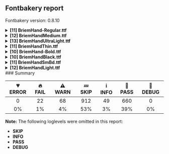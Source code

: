 ## Fontbakery report

Fontbakery version: 0.8.10

<details><summary><b>[11] BriemHand-Regular.ttf</b></summary><div><details><summary>🔥 <b>FAIL:</b> OS/2.fsSelection bit 7 (USE_TYPO_METRICS) is set in all fonts. (<a href="https://font-bakery.readthedocs.io/en/stable/fontbakery/profiles/googlefonts.html#com.google.fonts/check/os2/use_typo_metrics">com.google.fonts/check/os2/use_typo_metrics</a>)</summary><div>


* 🔥 **FAIL** OS/2.fsSelection bit 7 (USE_TYPO_METRICS) wasNOT set in the following fonts: ['fonts/ttf/BriemHand-Regular.ttf', 'fonts/ttf/BriemHandMedium.ttf', 'fonts/ttf/BriemHandUltraLight.ttf', 'fonts/ttf/BriemHandThin.ttf', 'fonts/ttf/BriemHand-Bold.ttf', 'fonts/ttf/BriemHandBlack.ttf', 'fonts/ttf/BriemHandSmBd.ttf', 'fonts/ttf/BriemHandLight.ttf']. [code: missing-os2-fsselection-bit7]
</div></details><details><summary>🔥 <b>FAIL:</b> Space and non-breaking space have the same width? (<a href="https://font-bakery.readthedocs.io/en/stable/fontbakery/profiles/universal.html#com.google.fonts/check/whitespace_widths">com.google.fonts/check/whitespace_widths</a>)</summary><div>


* 🔥 **FAIL** Space and non-breaking space have differing width: The space glyph named space is 275 font units wide, non-breaking space named (uni00A0) is 80 font units wide, and both should be positive and the same. GlyphsApp has "Sidebearing arithmetic" (https://glyphsapp.com/tutorials/spacing) which allows you to set the non-breaking space width to always equal the space width. [code: different-widths]
</div></details><details><summary>⚠ <b>WARN:</b> Ensure fonts have ScriptLangTags declared on the 'meta' table. (<a href="https://font-bakery.readthedocs.io/en/stable/fontbakery/profiles/googlefonts.html#com.google.fonts/check/meta/script_lang_tags">com.google.fonts/check/meta/script_lang_tags</a>)</summary><div>


* ⚠ **WARN** This font file does not have a 'meta' table. [code: lacks-meta-table]
</div></details><details><summary>⚠ <b>WARN:</b> Font contains '.notdef' as its first glyph? (<a href="https://font-bakery.readthedocs.io/en/stable/fontbakery/profiles/universal.html#com.google.fonts/check/mandatory_glyphs">com.google.fonts/check/mandatory_glyphs</a>)</summary><div>


* ⚠ **WARN** Glyph '.notdef' should contain a drawing, but it is empty. [code: empty]
</div></details><details><summary>⚠ <b>WARN:</b> Check font contains no unreachable glyphs (<a href="https://font-bakery.readthedocs.io/en/stable/fontbakery/profiles/universal.html#com.google.fonts/check/unreachable_glyphs">com.google.fonts/check/unreachable_glyphs</a>)</summary><div>


* ⚠ **WARN** The following glyphs could not be reached by codepoint or substitution rules:

	- IJ_acutecomb

	- ibar 

	- And uni0328.alt
 [code: unreachable-glyphs]
</div></details><details><summary>⚠ <b>WARN:</b> Check if each glyph has the recommended amount of contours. (<a href="https://font-bakery.readthedocs.io/en/stable/fontbakery/profiles/universal.html#com.google.fonts/check/contour_count">com.google.fonts/check/contour_count</a>)</summary><div>


* ⚠ **WARN** This font has a 'Soft Hyphen' character (codepoint 0x00AD) which is supposed to be zero-width and invisible, and is used to mark a hyphenation possibility within a word in the absence of or overriding dictionary hyphenation. It is mostly an obsolete mechanism now, and the character is only included in fonts for legacy codepage coverage. [code: softhyphen]
* ⚠ **WARN** This check inspects the glyph outlines and detects the total number of contours in each of them. The expected values are infered from the typical ammounts of contours observed in a large collection of reference font families. The divergences listed below may simply indicate a significantly different design on some of your glyphs. On the other hand, some of these may flag actual bugs in the font such as glyphs mapped to an incorrect codepoint. Please consider reviewing the design and codepoint assignment of these to make sure they are correct.

The following glyphs do not have the recommended number of contours:

	- Glyph name: onehalf	Contours detected: 2	Expected: 3

	- Glyph name: dcroat	Contours detected: 3	Expected: 2

	- Glyph name: hbar	Contours detected: 2	Expected: 1

	- Glyph name: Uogonek	Contours detected: 2	Expected: 1

	- Glyph name: uogonek	Contours detected: 2	Expected: 1

	- Glyph name: uni0180	Contours detected: 3	Expected: 2

	- Glyph name: ohorn	Contours detected: 3	Expected: 2

	- Glyph name: Uhorn	Contours detected: 2	Expected: 1

	- Glyph name: uhorn	Contours detected: 2	Expected: 1

	- Glyph name: uni018E	Contours detected: 1	Expected: 2 

	- And 78 more.

Use -F or --full-lists to disable shortening of long lists.
 [code: contour-count]
</div></details><details><summary>⚠ <b>WARN:</b> Ensure dotted circle glyph is present and can attach marks. (<a href="https://font-bakery.readthedocs.io/en/stable/fontbakery/profiles/universal.html#com.google.fonts/check/dotted_circle">com.google.fonts/check/dotted_circle</a>)</summary><div>


* ⚠ **WARN** No dotted circle glyph present [code: missing-dotted-circle]
</div></details><details><summary>⚠ <b>WARN:</b> Does GPOS table have kerning information? This check skips monospaced fonts as defined by post.isFixedPitch value (<a href="https://font-bakery.readthedocs.io/en/stable/fontbakery/profiles/gpos.html#com.google.fonts/check/gpos_kerning_info">com.google.fonts/check/gpos_kerning_info</a>)</summary><div>


* ⚠ **WARN** GPOS table lacks kerning information. [code: lacks-kern-info]
</div></details><details><summary>⚠ <b>WARN:</b> Do any segments have colinear vectors? (<a href="https://font-bakery.readthedocs.io/en/stable/fontbakery/profiles/<Section: Outline Correctness Checks>.html#com.google.fonts/check/outline_colinear_vectors">com.google.fonts/check/outline_colinear_vectors</a>)</summary><div>


* ⚠ **WARN** The following glyphs have colinear vectors:

	* uni0283 (U+0283): L<<124.0,71.0>--<119.0,499.0>> -> L<<119.0,499.0>--<119.0,513.0>>

	* uni0283 (U+0283): L<<232.0,561.0>--<230.0,499.0>> -> L<<230.0,499.0>--<227.0,-1.0>>

	* uni0324 (U+0324): L<<200.0,-120.0>--<200.0,-126.0>> -> L<<200.0,-126.0>--<200.0,-131.0>>

	* uni0324 (U+0324): L<<204.0,-145.0>--<205.0,-147.0>> -> L<<205.0,-147.0>--<206.0,-149.0>>

	* uni0324 (U+0324): L<<216.0,-83.0>--<214.0,-85.0>> -> L<<214.0,-85.0>--<212.0,-87.0>>

	* uni0324 (U+0324): L<<218.0,-81.0>--<216.0,-83.0>> -> L<<216.0,-83.0>--<214.0,-85.0>>

	* uni0324 (U+0324): L<<219.0,-80.0>--<218.0,-81.0>> -> L<<218.0,-81.0>--<216.0,-83.0>>

	* uni0324 (U+0324): L<<221.0,-78.0>--<219.0,-80.0>> -> L<<219.0,-80.0>--<218.0,-81.0>>

	* uni0324 (U+0324): L<<223.0,-76.0>--<221.0,-78.0>> -> L<<221.0,-78.0>--<219.0,-80.0>>

	* uni0324 (U+0324): L<<227.0,-74.0>--<225.0,-75.0>> -> L<<225.0,-75.0>--<223.0,-76.0>> 

	* And 58 more.

Use -F or --full-lists to disable shortening of long lists. [code: found-colinear-vectors]
</div></details><details><summary>⚠ <b>WARN:</b> Do outlines contain any jaggy segments? (<a href="https://font-bakery.readthedocs.io/en/stable/fontbakery/profiles/<Section: Outline Correctness Checks>.html#com.google.fonts/check/outline_jaggy_segments">com.google.fonts/check/outline_jaggy_segments</a>)</summary><div>


* ⚠ **WARN** The following glyphs have jaggy segments:

	* m (U+006D): B<<200.0,217.0>-<198.0,188.0>-<197.0,180.0>>/B<<197.0,180.0>-<211.0,217.0>-<237.5,262.5>> = 13.600542516658704

	* n (U+006E): B<<198.0,217.0>-<196.0,188.0>-<195.0,180.0>>/B<<195.0,180.0>-<209.0,217.0>-<235.5,262.5>> = 13.600542516658704

	* nacute (U+0144): B<<198.0,217.0>-<196.0,188.0>-<195.0,180.0>>/B<<195.0,180.0>-<209.0,217.0>-<235.5,262.5>> = 13.600542516658704

	* ncaron (U+0148): B<<198.0,217.0>-<196.0,188.0>-<195.0,180.0>>/B<<195.0,180.0>-<209.0,217.0>-<235.5,262.5>> = 13.600542516658704

	* ntilde (U+00F1): B<<198.0,217.0>-<196.0,188.0>-<195.0,180.0>>/B<<195.0,180.0>-<209.0,217.0>-<235.5,262.5>> = 13.600542516658704

	* r (U+0072): B<<207.5,302.0>-<205.0,273.0>-<204.0,263.0>>/B<<204.0,263.0>-<235.0,357.0>-<268.0,414.0>> = 12.541302699578893

	* racute (U+0155): B<<207.5,302.0>-<205.0,273.0>-<204.0,263.0>>/B<<204.0,263.0>-<235.0,357.0>-<268.0,414.0>> = 12.541302699578893

	* rcaron (U+0159): B<<207.5,302.0>-<205.0,273.0>-<204.0,263.0>>/B<<204.0,263.0>-<235.0,357.0>-<268.0,414.0>> = 12.541302699578893

	* uni0146 (U+0146): B<<198.0,217.0>-<196.0,188.0>-<195.0,180.0>>/B<<195.0,180.0>-<209.0,217.0>-<235.5,262.5>> = 13.600542516658704

	* uni0157 (U+0157): B<<207.5,302.0>-<205.0,273.0>-<204.0,263.0>>/B<<204.0,263.0>-<235.0,357.0>-<268.0,414.0>> = 12.541302699578893 

	* And 16 more.

Use -F or --full-lists to disable shortening of long lists. [code: found-jaggy-segments]
</div></details><details><summary>⚠ <b>WARN:</b> Do outlines contain any semi-vertical or semi-horizontal lines? (<a href="https://font-bakery.readthedocs.io/en/stable/fontbakery/profiles/<Section: Outline Correctness Checks>.html#com.google.fonts/check/outline_semi_vertical">com.google.fonts/check/outline_semi_vertical</a>)</summary><div>


* ⚠ **WARN** The following glyphs have semi-vertical/semi-horizontal lines:

	* f (U+0066): L<<230.0,442.0>--<227.0,-1.0>>

	* germandbls (U+00DF): L<<197.0,549.0>--<194.0,0.0>>

	* uni0283 (U+0283): L<<230.0,499.0>--<227.0,-1.0>> 

	* And uni1E1F (U+1E1F): L<<230.0,442.0>--<227.0,-1.0>> [code: found-semi-vertical]
</div></details><br></div></details><details><summary><b>[12] BriemHandMedium.ttf</b></summary><div><details><summary>🔥 <b>FAIL:</b> Checking file is named canonically. (<a href="https://font-bakery.readthedocs.io/en/stable/fontbakery/profiles/googlefonts.html#com.google.fonts/check/canonical_filename">com.google.fonts/check/canonical_filename</a>)</summary><div>


* 🔥 **FAIL** Expected "BriemHand-Medium.ttf. Got BriemHandMedium.ttf. [code: bad-filename]
</div></details><details><summary>🔥 <b>FAIL:</b> OS/2.fsSelection bit 7 (USE_TYPO_METRICS) is set in all fonts. (<a href="https://font-bakery.readthedocs.io/en/stable/fontbakery/profiles/googlefonts.html#com.google.fonts/check/os2/use_typo_metrics">com.google.fonts/check/os2/use_typo_metrics</a>)</summary><div>


* 🔥 **FAIL** OS/2.fsSelection bit 7 (USE_TYPO_METRICS) wasNOT set in the following fonts: ['fonts/ttf/BriemHand-Regular.ttf', 'fonts/ttf/BriemHandMedium.ttf', 'fonts/ttf/BriemHandUltraLight.ttf', 'fonts/ttf/BriemHandThin.ttf', 'fonts/ttf/BriemHand-Bold.ttf', 'fonts/ttf/BriemHandBlack.ttf', 'fonts/ttf/BriemHandSmBd.ttf', 'fonts/ttf/BriemHandLight.ttf']. [code: missing-os2-fsselection-bit7]
</div></details><details><summary>🔥 <b>FAIL:</b> Space and non-breaking space have the same width? (<a href="https://font-bakery.readthedocs.io/en/stable/fontbakery/profiles/universal.html#com.google.fonts/check/whitespace_widths">com.google.fonts/check/whitespace_widths</a>)</summary><div>


* 🔥 **FAIL** Space and non-breaking space have differing width: The space glyph named space is 275 font units wide, non-breaking space named (uni00A0) is 114 font units wide, and both should be positive and the same. GlyphsApp has "Sidebearing arithmetic" (https://glyphsapp.com/tutorials/spacing) which allows you to set the non-breaking space width to always equal the space width. [code: different-widths]
</div></details><details><summary>⚠ <b>WARN:</b> Ensure fonts have ScriptLangTags declared on the 'meta' table. (<a href="https://font-bakery.readthedocs.io/en/stable/fontbakery/profiles/googlefonts.html#com.google.fonts/check/meta/script_lang_tags">com.google.fonts/check/meta/script_lang_tags</a>)</summary><div>


* ⚠ **WARN** This font file does not have a 'meta' table. [code: lacks-meta-table]
</div></details><details><summary>⚠ <b>WARN:</b> Font contains '.notdef' as its first glyph? (<a href="https://font-bakery.readthedocs.io/en/stable/fontbakery/profiles/universal.html#com.google.fonts/check/mandatory_glyphs">com.google.fonts/check/mandatory_glyphs</a>)</summary><div>


* ⚠ **WARN** Glyph '.notdef' should contain a drawing, but it is empty. [code: empty]
</div></details><details><summary>⚠ <b>WARN:</b> Check font contains no unreachable glyphs (<a href="https://font-bakery.readthedocs.io/en/stable/fontbakery/profiles/universal.html#com.google.fonts/check/unreachable_glyphs">com.google.fonts/check/unreachable_glyphs</a>)</summary><div>


* ⚠ **WARN** The following glyphs could not be reached by codepoint or substitution rules:

	- IJ_acutecomb

	- ibar 

	- And uni0328.alt
 [code: unreachable-glyphs]
</div></details><details><summary>⚠ <b>WARN:</b> Check if each glyph has the recommended amount of contours. (<a href="https://font-bakery.readthedocs.io/en/stable/fontbakery/profiles/universal.html#com.google.fonts/check/contour_count">com.google.fonts/check/contour_count</a>)</summary><div>


* ⚠ **WARN** This font has a 'Soft Hyphen' character (codepoint 0x00AD) which is supposed to be zero-width and invisible, and is used to mark a hyphenation possibility within a word in the absence of or overriding dictionary hyphenation. It is mostly an obsolete mechanism now, and the character is only included in fonts for legacy codepage coverage. [code: softhyphen]
* ⚠ **WARN** This check inspects the glyph outlines and detects the total number of contours in each of them. The expected values are infered from the typical ammounts of contours observed in a large collection of reference font families. The divergences listed below may simply indicate a significantly different design on some of your glyphs. On the other hand, some of these may flag actual bugs in the font such as glyphs mapped to an incorrect codepoint. Please consider reviewing the design and codepoint assignment of these to make sure they are correct.

The following glyphs do not have the recommended number of contours:

	- Glyph name: onehalf	Contours detected: 2	Expected: 3

	- Glyph name: dcroat	Contours detected: 3	Expected: 2

	- Glyph name: hbar	Contours detected: 2	Expected: 1

	- Glyph name: Uogonek	Contours detected: 2	Expected: 1

	- Glyph name: uogonek	Contours detected: 2	Expected: 1

	- Glyph name: uni0180	Contours detected: 3	Expected: 2

	- Glyph name: ohorn	Contours detected: 3	Expected: 2

	- Glyph name: Uhorn	Contours detected: 2	Expected: 1

	- Glyph name: uhorn	Contours detected: 2	Expected: 1

	- Glyph name: uni018E	Contours detected: 1	Expected: 2 

	- And 78 more.

Use -F or --full-lists to disable shortening of long lists.
 [code: contour-count]
</div></details><details><summary>⚠ <b>WARN:</b> Ensure dotted circle glyph is present and can attach marks. (<a href="https://font-bakery.readthedocs.io/en/stable/fontbakery/profiles/universal.html#com.google.fonts/check/dotted_circle">com.google.fonts/check/dotted_circle</a>)</summary><div>


* ⚠ **WARN** No dotted circle glyph present [code: missing-dotted-circle]
</div></details><details><summary>⚠ <b>WARN:</b> Does GPOS table have kerning information? This check skips monospaced fonts as defined by post.isFixedPitch value (<a href="https://font-bakery.readthedocs.io/en/stable/fontbakery/profiles/gpos.html#com.google.fonts/check/gpos_kerning_info">com.google.fonts/check/gpos_kerning_info</a>)</summary><div>


* ⚠ **WARN** GPOS table lacks kerning information. [code: lacks-kern-info]
</div></details><details><summary>⚠ <b>WARN:</b> Do any segments have colinear vectors? (<a href="https://font-bakery.readthedocs.io/en/stable/fontbakery/profiles/<Section: Outline Correctness Checks>.html#com.google.fonts/check/outline_colinear_vectors">com.google.fonts/check/outline_colinear_vectors</a>)</summary><div>


* ⚠ **WARN** The following glyphs have colinear vectors:

	* uni0283 (U+0283): L<<117.0,84.0>--<112.0,499.0>> -> L<<112.0,499.0>--<112.0,517.0>>

	* uni0283 (U+0283): L<<245.0,557.0>--<243.0,499.0>> -> L<<243.0,499.0>--<239.0,11.0>>

	* uni0324 (U+0324): L<<200.0,-120.0>--<200.0,-126.0>> -> L<<200.0,-126.0>--<200.0,-131.0>>

	* uni0324 (U+0324): L<<204.0,-145.0>--<205.0,-147.0>> -> L<<205.0,-147.0>--<206.0,-149.0>>

	* uni0324 (U+0324): L<<216.0,-83.0>--<214.0,-85.0>> -> L<<214.0,-85.0>--<212.0,-87.0>>

	* uni0324 (U+0324): L<<218.0,-81.0>--<216.0,-83.0>> -> L<<216.0,-83.0>--<214.0,-85.0>>

	* uni0324 (U+0324): L<<219.0,-80.0>--<218.0,-81.0>> -> L<<218.0,-81.0>--<216.0,-83.0>>

	* uni0324 (U+0324): L<<221.0,-78.0>--<219.0,-80.0>> -> L<<219.0,-80.0>--<218.0,-81.0>>

	* uni0324 (U+0324): L<<223.0,-76.0>--<221.0,-78.0>> -> L<<221.0,-78.0>--<219.0,-80.0>>

	* uni0324 (U+0324): L<<227.0,-74.0>--<225.0,-75.0>> -> L<<225.0,-75.0>--<223.0,-76.0>> 

	* And 58 more.

Use -F or --full-lists to disable shortening of long lists. [code: found-colinear-vectors]
</div></details><details><summary>⚠ <b>WARN:</b> Do outlines contain any jaggy segments? (<a href="https://font-bakery.readthedocs.io/en/stable/fontbakery/profiles/<Section: Outline Correctness Checks>.html#com.google.fonts/check/outline_jaggy_segments">com.google.fonts/check/outline_jaggy_segments</a>)</summary><div>


* ⚠ **WARN** The following glyphs have jaggy segments:

	* m (U+006D): B<<213.0,233.5>-<211.0,206.0>-<210.0,197.0>>/B<<210.0,197.0>-<221.0,230.0>-<246.5,273.0>> = 12.094757077012058

	* n (U+006E): B<<211.5,233.5>-<209.0,206.0>-<208.0,197.0>>/B<<208.0,197.0>-<220.0,230.0>-<245.0,273.0>> = 13.642914775990052

	* nacute (U+0144): B<<211.5,233.5>-<209.0,206.0>-<208.0,197.0>>/B<<208.0,197.0>-<220.0,230.0>-<245.0,273.0>> = 13.642914775990052

	* ncaron (U+0148): B<<211.5,233.5>-<209.0,206.0>-<208.0,197.0>>/B<<208.0,197.0>-<220.0,230.0>-<245.0,273.0>> = 13.642914775990052

	* ntilde (U+00F1): B<<211.5,233.5>-<209.0,206.0>-<208.0,197.0>>/B<<208.0,197.0>-<220.0,230.0>-<245.0,273.0>> = 13.642914775990052

	* r (U+0072): B<<220.5,309.0>-<218.0,281.0>-<217.0,269.0>>/B<<217.0,269.0>-<261.0,403.0>-<310.0,463.5>> = 13.41437710769231

	* racute (U+0155): B<<220.5,309.0>-<218.0,281.0>-<217.0,269.0>>/B<<217.0,269.0>-<261.0,403.0>-<310.0,463.5>> = 13.41437710769231

	* rcaron (U+0159): B<<220.5,309.0>-<218.0,281.0>-<217.0,269.0>>/B<<217.0,269.0>-<261.0,403.0>-<310.0,463.5>> = 13.41437710769231

	* thorn (U+00FE): B<<214.0,269.5>-<211.0,229.0>-<209.0,212.0>>/B<<209.0,212.0>-<221.0,245.0>-<245.5,286.5>> = 13.27326971414301

	* uni0146 (U+0146): B<<211.5,233.5>-<209.0,206.0>-<208.0,197.0>>/B<<208.0,197.0>-<220.0,230.0>-<245.0,273.0>> = 13.642914775990052 

	* And 17 more.

Use -F or --full-lists to disable shortening of long lists. [code: found-jaggy-segments]
</div></details><details><summary>⚠ <b>WARN:</b> Do outlines contain any semi-vertical or semi-horizontal lines? (<a href="https://font-bakery.readthedocs.io/en/stable/fontbakery/profiles/<Section: Outline Correctness Checks>.html#com.google.fonts/check/outline_semi_vertical">com.google.fonts/check/outline_semi_vertical</a>)</summary><div>


* ⚠ **WARN** The following glyphs have semi-vertical/semi-horizontal lines:

	* germandbls (U+00DF): L<<210.0,547.0>--<206.0,11.0>> 

	* And uni0283 (U+0283): L<<243.0,499.0>--<239.0,11.0>> [code: found-semi-vertical]
</div></details><br></div></details><details><summary><b>[13] BriemHandUltraLight.ttf</b></summary><div><details><summary>🔥 <b>FAIL:</b> Checking file is named canonically. (<a href="https://font-bakery.readthedocs.io/en/stable/fontbakery/profiles/googlefonts.html#com.google.fonts/check/canonical_filename">com.google.fonts/check/canonical_filename</a>)</summary><div>


* 🔥 **FAIL** Expected "BriemHand-UltraLight.ttf. Got BriemHandUltraLight.ttf. [code: bad-filename]
</div></details><details><summary>🔥 <b>FAIL:</b> Check font names are correct (<a href="https://font-bakery.readthedocs.io/en/stable/fontbakery/profiles/googlefonts.html#com.google.fonts/check/font_names">com.google.fonts/check/font_names</a>)</summary><div>


* 🔥 **FAIL** Font names are incorrect:

| nameID | current | expected |
| :--- | :--- | :--- |
| Family Name | BriemHand UltraLight | BriemHand UltraLight |
| Subfamily Name | Regular | Regular |
| Full Name | BriemHand UltraLight | BriemHand UltraLight Regular |
| Poscript Name | BriemHand-UltraLight | BriemHandUltraLight-Regular |
| Typographic Family Name | BriemHand | N/A |
| Typographic Subfamily Name | UltraLight | N/A | [code: bad-names]
* ⚠ **WARN** Regular missing from full name [code: lacks-regular]
</div></details><details><summary>🔥 <b>FAIL:</b> OS/2.fsSelection bit 7 (USE_TYPO_METRICS) is set in all fonts. (<a href="https://font-bakery.readthedocs.io/en/stable/fontbakery/profiles/googlefonts.html#com.google.fonts/check/os2/use_typo_metrics">com.google.fonts/check/os2/use_typo_metrics</a>)</summary><div>


* 🔥 **FAIL** OS/2.fsSelection bit 7 (USE_TYPO_METRICS) wasNOT set in the following fonts: ['fonts/ttf/BriemHand-Regular.ttf', 'fonts/ttf/BriemHandMedium.ttf', 'fonts/ttf/BriemHandUltraLight.ttf', 'fonts/ttf/BriemHandThin.ttf', 'fonts/ttf/BriemHand-Bold.ttf', 'fonts/ttf/BriemHandBlack.ttf', 'fonts/ttf/BriemHandSmBd.ttf', 'fonts/ttf/BriemHandLight.ttf']. [code: missing-os2-fsselection-bit7]
</div></details><details><summary>🔥 <b>FAIL:</b> Space and non-breaking space have the same width? (<a href="https://font-bakery.readthedocs.io/en/stable/fontbakery/profiles/universal.html#com.google.fonts/check/whitespace_widths">com.google.fonts/check/whitespace_widths</a>)</summary><div>


* 🔥 **FAIL** Space and non-breaking space have differing width: The space glyph named space is 275 font units wide, non-breaking space named (uni00A0) is 21 font units wide, and both should be positive and the same. GlyphsApp has "Sidebearing arithmetic" (https://glyphsapp.com/tutorials/spacing) which allows you to set the non-breaking space width to always equal the space width. [code: different-widths]
</div></details><details><summary>⚠ <b>WARN:</b> Ensure fonts have ScriptLangTags declared on the 'meta' table. (<a href="https://font-bakery.readthedocs.io/en/stable/fontbakery/profiles/googlefonts.html#com.google.fonts/check/meta/script_lang_tags">com.google.fonts/check/meta/script_lang_tags</a>)</summary><div>


* ⚠ **WARN** This font file does not have a 'meta' table. [code: lacks-meta-table]
</div></details><details><summary>⚠ <b>WARN:</b> Font contains '.notdef' as its first glyph? (<a href="https://font-bakery.readthedocs.io/en/stable/fontbakery/profiles/universal.html#com.google.fonts/check/mandatory_glyphs">com.google.fonts/check/mandatory_glyphs</a>)</summary><div>


* ⚠ **WARN** Glyph '.notdef' should contain a drawing, but it is empty. [code: empty]
</div></details><details><summary>⚠ <b>WARN:</b> Check font contains no unreachable glyphs (<a href="https://font-bakery.readthedocs.io/en/stable/fontbakery/profiles/universal.html#com.google.fonts/check/unreachable_glyphs">com.google.fonts/check/unreachable_glyphs</a>)</summary><div>


* ⚠ **WARN** The following glyphs could not be reached by codepoint or substitution rules:

	- IJ_acutecomb

	- ibar 

	- And uni0328.alt
 [code: unreachable-glyphs]
</div></details><details><summary>⚠ <b>WARN:</b> Check if each glyph has the recommended amount of contours. (<a href="https://font-bakery.readthedocs.io/en/stable/fontbakery/profiles/universal.html#com.google.fonts/check/contour_count">com.google.fonts/check/contour_count</a>)</summary><div>


* ⚠ **WARN** This font has a 'Soft Hyphen' character (codepoint 0x00AD) which is supposed to be zero-width and invisible, and is used to mark a hyphenation possibility within a word in the absence of or overriding dictionary hyphenation. It is mostly an obsolete mechanism now, and the character is only included in fonts for legacy codepage coverage. [code: softhyphen]
* ⚠ **WARN** This check inspects the glyph outlines and detects the total number of contours in each of them. The expected values are infered from the typical ammounts of contours observed in a large collection of reference font families. The divergences listed below may simply indicate a significantly different design on some of your glyphs. On the other hand, some of these may flag actual bugs in the font such as glyphs mapped to an incorrect codepoint. Please consider reviewing the design and codepoint assignment of these to make sure they are correct.

The following glyphs do not have the recommended number of contours:

	- Glyph name: onehalf	Contours detected: 2	Expected: 3

	- Glyph name: dcroat	Contours detected: 3	Expected: 2

	- Glyph name: hbar	Contours detected: 2	Expected: 1

	- Glyph name: Uogonek	Contours detected: 2	Expected: 1

	- Glyph name: uogonek	Contours detected: 2	Expected: 1

	- Glyph name: uni0180	Contours detected: 3	Expected: 2

	- Glyph name: ohorn	Contours detected: 3	Expected: 2

	- Glyph name: Uhorn	Contours detected: 2	Expected: 1

	- Glyph name: uhorn	Contours detected: 2	Expected: 1

	- Glyph name: uni018E	Contours detected: 1	Expected: 2 

	- And 78 more.

Use -F or --full-lists to disable shortening of long lists.
 [code: contour-count]
</div></details><details><summary>⚠ <b>WARN:</b> Ensure dotted circle glyph is present and can attach marks. (<a href="https://font-bakery.readthedocs.io/en/stable/fontbakery/profiles/universal.html#com.google.fonts/check/dotted_circle">com.google.fonts/check/dotted_circle</a>)</summary><div>


* ⚠ **WARN** No dotted circle glyph present [code: missing-dotted-circle]
</div></details><details><summary>⚠ <b>WARN:</b> Does GPOS table have kerning information? This check skips monospaced fonts as defined by post.isFixedPitch value (<a href="https://font-bakery.readthedocs.io/en/stable/fontbakery/profiles/gpos.html#com.google.fonts/check/gpos_kerning_info">com.google.fonts/check/gpos_kerning_info</a>)</summary><div>


* ⚠ **WARN** GPOS table lacks kerning information. [code: lacks-kern-info]
</div></details><details><summary>⚠ <b>WARN:</b> Do any segments have colinear vectors? (<a href="https://font-bakery.readthedocs.io/en/stable/fontbakery/profiles/<Section: Outline Correctness Checks>.html#com.google.fonts/check/outline_colinear_vectors">com.google.fonts/check/outline_colinear_vectors</a>)</summary><div>


* ⚠ **WARN** The following glyphs have colinear vectors:

	* uni0283 (U+0283): L<<136.0,48.0>--<131.0,499.0>> -> L<<131.0,499.0>--<131.0,506.0>>

	* uni0283 (U+0283): L<<210.0,568.0>--<207.0,499.0>> -> L<<207.0,499.0>--<206.0,-21.0>>

	* uni0324 (U+0324): L<<200.0,-120.0>--<200.0,-126.0>> -> L<<200.0,-126.0>--<200.0,-131.0>>

	* uni0324 (U+0324): L<<204.0,-145.0>--<205.0,-147.0>> -> L<<205.0,-147.0>--<206.0,-149.0>>

	* uni0324 (U+0324): L<<216.0,-83.0>--<214.0,-85.0>> -> L<<214.0,-85.0>--<212.0,-87.0>>

	* uni0324 (U+0324): L<<218.0,-81.0>--<216.0,-83.0>> -> L<<216.0,-83.0>--<214.0,-85.0>>

	* uni0324 (U+0324): L<<219.0,-80.0>--<218.0,-81.0>> -> L<<218.0,-81.0>--<216.0,-83.0>>

	* uni0324 (U+0324): L<<221.0,-78.0>--<219.0,-80.0>> -> L<<219.0,-80.0>--<218.0,-81.0>>

	* uni0324 (U+0324): L<<223.0,-76.0>--<221.0,-78.0>> -> L<<221.0,-78.0>--<219.0,-80.0>>

	* uni0324 (U+0324): L<<227.0,-74.0>--<225.0,-75.0>> -> L<<225.0,-75.0>--<223.0,-76.0>> 

	* And 58 more.

Use -F or --full-lists to disable shortening of long lists. [code: found-colinear-vectors]
</div></details><details><summary>⚠ <b>WARN:</b> Do outlines contain any jaggy segments? (<a href="https://font-bakery.readthedocs.io/en/stable/fontbakery/profiles/<Section: Outline Correctness Checks>.html#com.google.fonts/check/outline_jaggy_segments">com.google.fonts/check/outline_jaggy_segments</a>)</summary><div>


* ⚠ **WARN** The following glyphs have jaggy segments:

	* uni20B2 (U+20B2): L<<357.0,-13.0>--<361.0,-13.0>>/B<<361.0,-13.0>-<267.0,-8.0>-<200.5,34.0>> = 3.044778444193999 [code: found-jaggy-segments]
</div></details><details><summary>⚠ <b>WARN:</b> Do outlines contain any semi-vertical or semi-horizontal lines? (<a href="https://font-bakery.readthedocs.io/en/stable/fontbakery/profiles/<Section: Outline Correctness Checks>.html#com.google.fonts/check/outline_semi_vertical">com.google.fonts/check/outline_semi_vertical</a>)</summary><div>


* ⚠ **WARN** The following glyphs have semi-vertical/semi-horizontal lines:

	* f (U+0066): L<<207.0,450.0>--<206.0,-21.0>>

	* germandbls (U+00DF): L<<174.0,553.0>--<173.0,-20.0>>

	* uni0283 (U+0283): L<<207.0,499.0>--<206.0,-21.0>> 

	* And uni1E1F (U+1E1F): L<<207.0,450.0>--<206.0,-21.0>> [code: found-semi-vertical]
</div></details><br></div></details><details><summary><b>[11] BriemHandThin.ttf</b></summary><div><details><summary>🔥 <b>FAIL:</b> Checking file is named canonically. (<a href="https://font-bakery.readthedocs.io/en/stable/fontbakery/profiles/googlefonts.html#com.google.fonts/check/canonical_filename">com.google.fonts/check/canonical_filename</a>)</summary><div>


* 🔥 **FAIL** Expected "BriemHand-Thin.ttf. Got BriemHandThin.ttf. [code: bad-filename]
</div></details><details><summary>🔥 <b>FAIL:</b> OS/2.fsSelection bit 7 (USE_TYPO_METRICS) is set in all fonts. (<a href="https://font-bakery.readthedocs.io/en/stable/fontbakery/profiles/googlefonts.html#com.google.fonts/check/os2/use_typo_metrics">com.google.fonts/check/os2/use_typo_metrics</a>)</summary><div>


* 🔥 **FAIL** OS/2.fsSelection bit 7 (USE_TYPO_METRICS) wasNOT set in the following fonts: ['fonts/ttf/BriemHand-Regular.ttf', 'fonts/ttf/BriemHandMedium.ttf', 'fonts/ttf/BriemHandUltraLight.ttf', 'fonts/ttf/BriemHandThin.ttf', 'fonts/ttf/BriemHand-Bold.ttf', 'fonts/ttf/BriemHandBlack.ttf', 'fonts/ttf/BriemHandSmBd.ttf', 'fonts/ttf/BriemHandLight.ttf']. [code: missing-os2-fsselection-bit7]
</div></details><details><summary>🔥 <b>FAIL:</b> Space and non-breaking space have the same width? (<a href="https://font-bakery.readthedocs.io/en/stable/fontbakery/profiles/universal.html#com.google.fonts/check/whitespace_widths">com.google.fonts/check/whitespace_widths</a>)</summary><div>


* 🔥 **FAIL** Space and non-breaking space have differing width: The space glyph named space is 275 font units wide, non-breaking space named (uni00A0) is 0 font units wide, and both should be positive and the same. GlyphsApp has "Sidebearing arithmetic" (https://glyphsapp.com/tutorials/spacing) which allows you to set the non-breaking space width to always equal the space width. [code: different-widths]
</div></details><details><summary>⚠ <b>WARN:</b> Ensure fonts have ScriptLangTags declared on the 'meta' table. (<a href="https://font-bakery.readthedocs.io/en/stable/fontbakery/profiles/googlefonts.html#com.google.fonts/check/meta/script_lang_tags">com.google.fonts/check/meta/script_lang_tags</a>)</summary><div>


* ⚠ **WARN** This font file does not have a 'meta' table. [code: lacks-meta-table]
</div></details><details><summary>⚠ <b>WARN:</b> Font contains '.notdef' as its first glyph? (<a href="https://font-bakery.readthedocs.io/en/stable/fontbakery/profiles/universal.html#com.google.fonts/check/mandatory_glyphs">com.google.fonts/check/mandatory_glyphs</a>)</summary><div>


* ⚠ **WARN** Glyph '.notdef' should contain a drawing, but it is empty. [code: empty]
</div></details><details><summary>⚠ <b>WARN:</b> Check font contains no unreachable glyphs (<a href="https://font-bakery.readthedocs.io/en/stable/fontbakery/profiles/universal.html#com.google.fonts/check/unreachable_glyphs">com.google.fonts/check/unreachable_glyphs</a>)</summary><div>


* ⚠ **WARN** The following glyphs could not be reached by codepoint or substitution rules:

	- IJ_acutecomb

	- ibar 

	- And uni0328.alt
 [code: unreachable-glyphs]
</div></details><details><summary>⚠ <b>WARN:</b> Check if each glyph has the recommended amount of contours. (<a href="https://font-bakery.readthedocs.io/en/stable/fontbakery/profiles/universal.html#com.google.fonts/check/contour_count">com.google.fonts/check/contour_count</a>)</summary><div>


* ⚠ **WARN** This font has a 'Soft Hyphen' character (codepoint 0x00AD) which is supposed to be zero-width and invisible, and is used to mark a hyphenation possibility within a word in the absence of or overriding dictionary hyphenation. It is mostly an obsolete mechanism now, and the character is only included in fonts for legacy codepage coverage. [code: softhyphen]
* ⚠ **WARN** This check inspects the glyph outlines and detects the total number of contours in each of them. The expected values are infered from the typical ammounts of contours observed in a large collection of reference font families. The divergences listed below may simply indicate a significantly different design on some of your glyphs. On the other hand, some of these may flag actual bugs in the font such as glyphs mapped to an incorrect codepoint. Please consider reviewing the design and codepoint assignment of these to make sure they are correct.

The following glyphs do not have the recommended number of contours:

	- Glyph name: onehalf	Contours detected: 2	Expected: 3

	- Glyph name: dcroat	Contours detected: 3	Expected: 2

	- Glyph name: hbar	Contours detected: 2	Expected: 1

	- Glyph name: Uogonek	Contours detected: 2	Expected: 1

	- Glyph name: uogonek	Contours detected: 2	Expected: 1

	- Glyph name: uni0180	Contours detected: 3	Expected: 2

	- Glyph name: ohorn	Contours detected: 3	Expected: 2

	- Glyph name: Uhorn	Contours detected: 2	Expected: 1

	- Glyph name: uhorn	Contours detected: 2	Expected: 1

	- Glyph name: uni018E	Contours detected: 1	Expected: 2 

	- And 78 more.

Use -F or --full-lists to disable shortening of long lists.
 [code: contour-count]
</div></details><details><summary>⚠ <b>WARN:</b> Ensure dotted circle glyph is present and can attach marks. (<a href="https://font-bakery.readthedocs.io/en/stable/fontbakery/profiles/universal.html#com.google.fonts/check/dotted_circle">com.google.fonts/check/dotted_circle</a>)</summary><div>


* ⚠ **WARN** No dotted circle glyph present [code: missing-dotted-circle]
</div></details><details><summary>⚠ <b>WARN:</b> Does GPOS table have kerning information? This check skips monospaced fonts as defined by post.isFixedPitch value (<a href="https://font-bakery.readthedocs.io/en/stable/fontbakery/profiles/gpos.html#com.google.fonts/check/gpos_kerning_info">com.google.fonts/check/gpos_kerning_info</a>)</summary><div>


* ⚠ **WARN** GPOS table lacks kerning information. [code: lacks-kern-info]
</div></details><details><summary>⚠ <b>WARN:</b> Do any segments have colinear vectors? (<a href="https://font-bakery.readthedocs.io/en/stable/fontbakery/profiles/<Section: Outline Correctness Checks>.html#com.google.fonts/check/outline_colinear_vectors">com.google.fonts/check/outline_colinear_vectors</a>)</summary><div>


* ⚠ **WARN** The following glyphs have colinear vectors:

	* uni0283 (U+0283): L<<140.0,40.0>--<135.0,499.0>> -> L<<135.0,499.0>--<135.0,504.0>>

	* uni0283 (U+0283): L<<202.0,571.0>--<199.0,499.0>> -> L<<199.0,499.0>--<199.0,-28.0>>

	* uni0324 (U+0324): L<<200.0,-120.0>--<200.0,-126.0>> -> L<<200.0,-126.0>--<200.0,-131.0>>

	* uni0324 (U+0324): L<<204.0,-145.0>--<205.0,-147.0>> -> L<<205.0,-147.0>--<206.0,-149.0>>

	* uni0324 (U+0324): L<<216.0,-83.0>--<214.0,-85.0>> -> L<<214.0,-85.0>--<212.0,-87.0>>

	* uni0324 (U+0324): L<<218.0,-81.0>--<216.0,-83.0>> -> L<<216.0,-83.0>--<214.0,-85.0>>

	* uni0324 (U+0324): L<<219.0,-80.0>--<218.0,-81.0>> -> L<<218.0,-81.0>--<216.0,-83.0>>

	* uni0324 (U+0324): L<<221.0,-78.0>--<219.0,-80.0>> -> L<<219.0,-80.0>--<218.0,-81.0>>

	* uni0324 (U+0324): L<<223.0,-76.0>--<221.0,-78.0>> -> L<<221.0,-78.0>--<219.0,-80.0>>

	* uni0324 (U+0324): L<<227.0,-74.0>--<225.0,-75.0>> -> L<<225.0,-75.0>--<223.0,-76.0>> 

	* And 58 more.

Use -F or --full-lists to disable shortening of long lists. [code: found-colinear-vectors]
</div></details><details><summary>⚠ <b>WARN:</b> Do outlines contain any jaggy segments? (<a href="https://font-bakery.readthedocs.io/en/stable/fontbakery/profiles/<Section: Outline Correctness Checks>.html#com.google.fonts/check/outline_jaggy_segments">com.google.fonts/check/outline_jaggy_segments</a>)</summary><div>


* ⚠ **WARN** The following glyphs have jaggy segments:

	* uni20B2 (U+20B2): L<<357.0,-13.0>--<361.0,-13.0>>/B<<361.0,-13.0>-<267.0,-8.0>-<200.5,34.0>> = 3.044778444193999 [code: found-jaggy-segments]
</div></details><br></div></details><details><summary><b>[10] BriemHand-Bold.ttf</b></summary><div><details><summary>🔥 <b>FAIL:</b> OS/2.fsSelection bit 7 (USE_TYPO_METRICS) is set in all fonts. (<a href="https://font-bakery.readthedocs.io/en/stable/fontbakery/profiles/googlefonts.html#com.google.fonts/check/os2/use_typo_metrics">com.google.fonts/check/os2/use_typo_metrics</a>)</summary><div>


* 🔥 **FAIL** OS/2.fsSelection bit 7 (USE_TYPO_METRICS) wasNOT set in the following fonts: ['fonts/ttf/BriemHand-Regular.ttf', 'fonts/ttf/BriemHandMedium.ttf', 'fonts/ttf/BriemHandUltraLight.ttf', 'fonts/ttf/BriemHandThin.ttf', 'fonts/ttf/BriemHand-Bold.ttf', 'fonts/ttf/BriemHandBlack.ttf', 'fonts/ttf/BriemHandSmBd.ttf', 'fonts/ttf/BriemHandLight.ttf']. [code: missing-os2-fsselection-bit7]
</div></details><details><summary>🔥 <b>FAIL:</b> Space and non-breaking space have the same width? (<a href="https://font-bakery.readthedocs.io/en/stable/fontbakery/profiles/universal.html#com.google.fonts/check/whitespace_widths">com.google.fonts/check/whitespace_widths</a>)</summary><div>


* 🔥 **FAIL** Space and non-breaking space have differing width: The space glyph named space is 275 font units wide, non-breaking space named (uni00A0) is 222 font units wide, and both should be positive and the same. GlyphsApp has "Sidebearing arithmetic" (https://glyphsapp.com/tutorials/spacing) which allows you to set the non-breaking space width to always equal the space width. [code: different-widths]
</div></details><details><summary>⚠ <b>WARN:</b> Ensure fonts have ScriptLangTags declared on the 'meta' table. (<a href="https://font-bakery.readthedocs.io/en/stable/fontbakery/profiles/googlefonts.html#com.google.fonts/check/meta/script_lang_tags">com.google.fonts/check/meta/script_lang_tags</a>)</summary><div>


* ⚠ **WARN** This font file does not have a 'meta' table. [code: lacks-meta-table]
</div></details><details><summary>⚠ <b>WARN:</b> Font contains '.notdef' as its first glyph? (<a href="https://font-bakery.readthedocs.io/en/stable/fontbakery/profiles/universal.html#com.google.fonts/check/mandatory_glyphs">com.google.fonts/check/mandatory_glyphs</a>)</summary><div>


* ⚠ **WARN** Glyph '.notdef' should contain a drawing, but it is empty. [code: empty]
</div></details><details><summary>⚠ <b>WARN:</b> Check font contains no unreachable glyphs (<a href="https://font-bakery.readthedocs.io/en/stable/fontbakery/profiles/universal.html#com.google.fonts/check/unreachable_glyphs">com.google.fonts/check/unreachable_glyphs</a>)</summary><div>


* ⚠ **WARN** The following glyphs could not be reached by codepoint or substitution rules:

	- IJ_acutecomb

	- ibar 

	- And uni0328.alt
 [code: unreachable-glyphs]
</div></details><details><summary>⚠ <b>WARN:</b> Check if each glyph has the recommended amount of contours. (<a href="https://font-bakery.readthedocs.io/en/stable/fontbakery/profiles/universal.html#com.google.fonts/check/contour_count">com.google.fonts/check/contour_count</a>)</summary><div>


* ⚠ **WARN** This font has a 'Soft Hyphen' character (codepoint 0x00AD) which is supposed to be zero-width and invisible, and is used to mark a hyphenation possibility within a word in the absence of or overriding dictionary hyphenation. It is mostly an obsolete mechanism now, and the character is only included in fonts for legacy codepage coverage. [code: softhyphen]
* ⚠ **WARN** This check inspects the glyph outlines and detects the total number of contours in each of them. The expected values are infered from the typical ammounts of contours observed in a large collection of reference font families. The divergences listed below may simply indicate a significantly different design on some of your glyphs. On the other hand, some of these may flag actual bugs in the font such as glyphs mapped to an incorrect codepoint. Please consider reviewing the design and codepoint assignment of these to make sure they are correct.

The following glyphs do not have the recommended number of contours:

	- Glyph name: onehalf	Contours detected: 2	Expected: 3

	- Glyph name: dcroat	Contours detected: 3	Expected: 2

	- Glyph name: hbar	Contours detected: 2	Expected: 1

	- Glyph name: Uogonek	Contours detected: 2	Expected: 1

	- Glyph name: uogonek	Contours detected: 2	Expected: 1

	- Glyph name: uni0180	Contours detected: 3	Expected: 2

	- Glyph name: ohorn	Contours detected: 3	Expected: 2

	- Glyph name: Uhorn	Contours detected: 2	Expected: 1

	- Glyph name: uhorn	Contours detected: 2	Expected: 1

	- Glyph name: uni018E	Contours detected: 1	Expected: 2 

	- And 76 more.

Use -F or --full-lists to disable shortening of long lists.
 [code: contour-count]
</div></details><details><summary>⚠ <b>WARN:</b> Ensure dotted circle glyph is present and can attach marks. (<a href="https://font-bakery.readthedocs.io/en/stable/fontbakery/profiles/universal.html#com.google.fonts/check/dotted_circle">com.google.fonts/check/dotted_circle</a>)</summary><div>


* ⚠ **WARN** No dotted circle glyph present [code: missing-dotted-circle]
</div></details><details><summary>⚠ <b>WARN:</b> Does GPOS table have kerning information? This check skips monospaced fonts as defined by post.isFixedPitch value (<a href="https://font-bakery.readthedocs.io/en/stable/fontbakery/profiles/gpos.html#com.google.fonts/check/gpos_kerning_info">com.google.fonts/check/gpos_kerning_info</a>)</summary><div>


* ⚠ **WARN** GPOS table lacks kerning information. [code: lacks-kern-info]
</div></details><details><summary>⚠ <b>WARN:</b> Do any segments have colinear vectors? (<a href="https://font-bakery.readthedocs.io/en/stable/fontbakery/profiles/<Section: Outline Correctness Checks>.html#com.google.fonts/check/outline_colinear_vectors">com.google.fonts/check/outline_colinear_vectors</a>)</summary><div>


* ⚠ **WARN** The following glyphs have colinear vectors:

	* uni0283 (U+0283): L<<285.0,543.0>--<284.0,499.0>> -> L<<284.0,499.0>--<276.0,47.0>>

	* uni0283 (U+0283): L<<96.0,126.0>--<91.0,499.0>> -> L<<91.0,499.0>--<91.0,528.0>>

	* uni0324 (U+0324): L<<200.0,-120.0>--<200.0,-126.0>> -> L<<200.0,-126.0>--<200.0,-131.0>>

	* uni0324 (U+0324): L<<204.0,-145.0>--<205.0,-147.0>> -> L<<205.0,-147.0>--<206.0,-149.0>>

	* uni0324 (U+0324): L<<216.0,-83.0>--<214.0,-85.0>> -> L<<214.0,-85.0>--<212.0,-87.0>>

	* uni0324 (U+0324): L<<218.0,-81.0>--<216.0,-83.0>> -> L<<216.0,-83.0>--<214.0,-85.0>>

	* uni0324 (U+0324): L<<219.0,-80.0>--<218.0,-81.0>> -> L<<218.0,-81.0>--<216.0,-83.0>>

	* uni0324 (U+0324): L<<221.0,-78.0>--<219.0,-80.0>> -> L<<219.0,-80.0>--<218.0,-81.0>>

	* uni0324 (U+0324): L<<223.0,-76.0>--<221.0,-78.0>> -> L<<221.0,-78.0>--<219.0,-80.0>>

	* uni0324 (U+0324): L<<227.0,-74.0>--<225.0,-75.0>> -> L<<225.0,-75.0>--<223.0,-76.0>> 

	* And 58 more.

Use -F or --full-lists to disable shortening of long lists. [code: found-colinear-vectors]
</div></details><details><summary>⚠ <b>WARN:</b> Do outlines contain any jaggy segments? (<a href="https://font-bakery.readthedocs.io/en/stable/fontbakery/profiles/<Section: Outline Correctness Checks>.html#com.google.fonts/check/outline_jaggy_segments">com.google.fonts/check/outline_jaggy_segments</a>)</summary><div>


* ⚠ **WARN** The following glyphs have jaggy segments:

	* b (U+0062): B<<262.5,301.5>-<260.0,267.0>-<260.0,254.0>>/B<<260.0,254.0>-<265.0,278.0>-<284.5,312.5>> = 11.768288932020628

	* d (U+0064): B<<390.5,203.0>-<392.0,230.0>-<393.0,249.0>>/B<<393.0,249.0>-<386.0,225.0>-<365.0,191.5>> = 13.247417204128599

	* dcaron (U+010F): B<<390.5,203.0>-<392.0,230.0>-<393.0,249.0>>/B<<393.0,249.0>-<386.0,225.0>-<365.0,191.5>> = 13.247417204128599

	* dcroat (U+0111): B<<390.5,203.0>-<392.0,230.0>-<393.0,249.0>>/B<<393.0,249.0>-<386.0,225.0>-<365.0,191.5>> = 13.247417204128599

	* dong (U+20AB): B<<390.5,203.0>-<392.0,230.0>-<393.0,249.0>>/B<<393.0,249.0>-<386.0,225.0>-<365.0,191.5>> = 13.247417204128599

	* g (U+0067): B<<396.5,197.0>-<396.0,233.0>-<396.0,260.0>>/B<<396.0,260.0>-<390.0,235.0>-<370.0,200.5>> = 13.495733280795811

	* gbreve (U+011F): B<<396.5,197.0>-<396.0,233.0>-<396.0,260.0>>/B<<396.0,260.0>-<390.0,235.0>-<370.0,200.5>> = 13.495733280795811

	* gcaron (U+01E7): B<<396.5,197.0>-<396.0,233.0>-<396.0,260.0>>/B<<396.0,260.0>-<390.0,235.0>-<370.0,200.5>> = 13.495733280795811

	* gcircumflex (U+011D): B<<396.5,197.0>-<396.0,233.0>-<396.0,260.0>>/B<<396.0,260.0>-<390.0,235.0>-<370.0,200.5>> = 13.495733280795811

	* gdotaccent (U+0121): B<<396.5,197.0>-<396.0,233.0>-<396.0,260.0>>/B<<396.0,260.0>-<390.0,235.0>-<370.0,200.5>> = 13.495733280795811 

	* And 101 more.

Use -F or --full-lists to disable shortening of long lists. [code: found-jaggy-segments]
</div></details><br></div></details><details><summary><b>[10] BriemHandBlack.ttf</b></summary><div><details><summary>🔥 <b>FAIL:</b> Checking file is named canonically. (<a href="https://font-bakery.readthedocs.io/en/stable/fontbakery/profiles/googlefonts.html#com.google.fonts/check/canonical_filename">com.google.fonts/check/canonical_filename</a>)</summary><div>


* 🔥 **FAIL** Expected "BriemHand-Black.ttf. Got BriemHandBlack.ttf. [code: bad-filename]
</div></details><details><summary>🔥 <b>FAIL:</b> OS/2.fsSelection bit 7 (USE_TYPO_METRICS) is set in all fonts. (<a href="https://font-bakery.readthedocs.io/en/stable/fontbakery/profiles/googlefonts.html#com.google.fonts/check/os2/use_typo_metrics">com.google.fonts/check/os2/use_typo_metrics</a>)</summary><div>


* 🔥 **FAIL** OS/2.fsSelection bit 7 (USE_TYPO_METRICS) wasNOT set in the following fonts: ['fonts/ttf/BriemHand-Regular.ttf', 'fonts/ttf/BriemHandMedium.ttf', 'fonts/ttf/BriemHandUltraLight.ttf', 'fonts/ttf/BriemHandThin.ttf', 'fonts/ttf/BriemHand-Bold.ttf', 'fonts/ttf/BriemHandBlack.ttf', 'fonts/ttf/BriemHandSmBd.ttf', 'fonts/ttf/BriemHandLight.ttf']. [code: missing-os2-fsselection-bit7]
</div></details><details><summary>⚠ <b>WARN:</b> Ensure fonts have ScriptLangTags declared on the 'meta' table. (<a href="https://font-bakery.readthedocs.io/en/stable/fontbakery/profiles/googlefonts.html#com.google.fonts/check/meta/script_lang_tags">com.google.fonts/check/meta/script_lang_tags</a>)</summary><div>


* ⚠ **WARN** This font file does not have a 'meta' table. [code: lacks-meta-table]
</div></details><details><summary>⚠ <b>WARN:</b> Font contains '.notdef' as its first glyph? (<a href="https://font-bakery.readthedocs.io/en/stable/fontbakery/profiles/universal.html#com.google.fonts/check/mandatory_glyphs">com.google.fonts/check/mandatory_glyphs</a>)</summary><div>


* ⚠ **WARN** Glyph '.notdef' should contain a drawing, but it is empty. [code: empty]
</div></details><details><summary>⚠ <b>WARN:</b> Check font contains no unreachable glyphs (<a href="https://font-bakery.readthedocs.io/en/stable/fontbakery/profiles/universal.html#com.google.fonts/check/unreachable_glyphs">com.google.fonts/check/unreachable_glyphs</a>)</summary><div>


* ⚠ **WARN** The following glyphs could not be reached by codepoint or substitution rules:

	- IJ_acutecomb

	- ibar 

	- And uni0328.alt
 [code: unreachable-glyphs]
</div></details><details><summary>⚠ <b>WARN:</b> Check if each glyph has the recommended amount of contours. (<a href="https://font-bakery.readthedocs.io/en/stable/fontbakery/profiles/universal.html#com.google.fonts/check/contour_count">com.google.fonts/check/contour_count</a>)</summary><div>


* ⚠ **WARN** This font has a 'Soft Hyphen' character (codepoint 0x00AD) which is supposed to be zero-width and invisible, and is used to mark a hyphenation possibility within a word in the absence of or overriding dictionary hyphenation. It is mostly an obsolete mechanism now, and the character is only included in fonts for legacy codepage coverage. [code: softhyphen]
* ⚠ **WARN** This check inspects the glyph outlines and detects the total number of contours in each of them. The expected values are infered from the typical ammounts of contours observed in a large collection of reference font families. The divergences listed below may simply indicate a significantly different design on some of your glyphs. On the other hand, some of these may flag actual bugs in the font such as glyphs mapped to an incorrect codepoint. Please consider reviewing the design and codepoint assignment of these to make sure they are correct.

The following glyphs do not have the recommended number of contours:

	- Glyph name: onehalf	Contours detected: 2	Expected: 3

	- Glyph name: dcroat	Contours detected: 3	Expected: 2

	- Glyph name: hbar	Contours detected: 2	Expected: 1

	- Glyph name: Uogonek	Contours detected: 2	Expected: 1

	- Glyph name: uogonek	Contours detected: 2	Expected: 1

	- Glyph name: uni0180	Contours detected: 3	Expected: 2

	- Glyph name: ohorn	Contours detected: 3	Expected: 2

	- Glyph name: Uhorn	Contours detected: 2	Expected: 1

	- Glyph name: uhorn	Contours detected: 2	Expected: 1

	- Glyph name: uni018E	Contours detected: 1	Expected: 2 

	- And 76 more.

Use -F or --full-lists to disable shortening of long lists.
 [code: contour-count]
</div></details><details><summary>⚠ <b>WARN:</b> Ensure dotted circle glyph is present and can attach marks. (<a href="https://font-bakery.readthedocs.io/en/stable/fontbakery/profiles/universal.html#com.google.fonts/check/dotted_circle">com.google.fonts/check/dotted_circle</a>)</summary><div>


* ⚠ **WARN** No dotted circle glyph present [code: missing-dotted-circle]
</div></details><details><summary>⚠ <b>WARN:</b> Does GPOS table have kerning information? This check skips monospaced fonts as defined by post.isFixedPitch value (<a href="https://font-bakery.readthedocs.io/en/stable/fontbakery/profiles/gpos.html#com.google.fonts/check/gpos_kerning_info">com.google.fonts/check/gpos_kerning_info</a>)</summary><div>


* ⚠ **WARN** GPOS table lacks kerning information. [code: lacks-kern-info]
</div></details><details><summary>⚠ <b>WARN:</b> Do any segments have colinear vectors? (<a href="https://font-bakery.readthedocs.io/en/stable/fontbakery/profiles/<Section: Outline Correctness Checks>.html#com.google.fonts/check/outline_colinear_vectors">com.google.fonts/check/outline_colinear_vectors</a>)</summary><div>


* ⚠ **WARN** The following glyphs have colinear vectors:

	* uni0283 (U+0283): L<<304.0,536.0>--<304.0,499.0>> -> L<<304.0,499.0>--<294.0,65.0>>

	* uni0283 (U+0283): L<<86.0,146.0>--<81.0,499.0>> -> L<<81.0,499.0>--<81.0,534.0>>

	* uni0324 (U+0324): L<<200.0,-120.0>--<200.0,-126.0>> -> L<<200.0,-126.0>--<200.0,-131.0>>

	* uni0324 (U+0324): L<<204.0,-145.0>--<205.0,-147.0>> -> L<<205.0,-147.0>--<206.0,-149.0>>

	* uni0324 (U+0324): L<<216.0,-83.0>--<214.0,-85.0>> -> L<<214.0,-85.0>--<212.0,-87.0>>

	* uni0324 (U+0324): L<<218.0,-81.0>--<216.0,-83.0>> -> L<<216.0,-83.0>--<214.0,-85.0>>

	* uni0324 (U+0324): L<<219.0,-80.0>--<218.0,-81.0>> -> L<<218.0,-81.0>--<216.0,-83.0>>

	* uni0324 (U+0324): L<<221.0,-78.0>--<219.0,-80.0>> -> L<<219.0,-80.0>--<218.0,-81.0>>

	* uni0324 (U+0324): L<<223.0,-76.0>--<221.0,-78.0>> -> L<<221.0,-78.0>--<219.0,-80.0>>

	* uni0324 (U+0324): L<<227.0,-74.0>--<225.0,-75.0>> -> L<<225.0,-75.0>--<223.0,-76.0>> 

	* And 58 more.

Use -F or --full-lists to disable shortening of long lists. [code: found-colinear-vectors]
</div></details><details><summary>⚠ <b>WARN:</b> Do outlines contain any jaggy segments? (<a href="https://font-bakery.readthedocs.io/en/stable/fontbakery/profiles/<Section: Outline Correctness Checks>.html#com.google.fonts/check/outline_jaggy_segments">com.google.fonts/check/outline_jaggy_segments</a>)</summary><div>


* ⚠ **WARN** The following glyphs have jaggy segments:

	* a (U+0061): B<<384.0,191.5>-<385.0,212.0>-<386.0,224.0>>/B<<386.0,224.0>-<381.0,205.0>-<363.0,175.5>> = 9.979921145744504

	* aacute (U+00E1): B<<384.0,191.5>-<385.0,212.0>-<386.0,224.0>>/B<<386.0,224.0>-<381.0,205.0>-<363.0,175.5>> = 9.979921145744504

	* abreve (U+0103): B<<384.0,191.5>-<385.0,212.0>-<386.0,224.0>>/B<<386.0,224.0>-<381.0,205.0>-<363.0,175.5>> = 9.979921145744504

	* adieresis (U+00E4): B<<384.0,191.5>-<385.0,212.0>-<386.0,224.0>>/B<<386.0,224.0>-<381.0,205.0>-<363.0,175.5>> = 9.979921145744504

	* agrave (U+00E0): B<<384.0,191.5>-<385.0,212.0>-<386.0,224.0>>/B<<386.0,224.0>-<381.0,205.0>-<363.0,175.5>> = 9.979921145744504

	* amacron (U+0101): B<<384.0,191.5>-<385.0,212.0>-<386.0,224.0>>/B<<386.0,224.0>-<381.0,205.0>-<363.0,175.5>> = 9.979921145744504

	* aring (U+00E5): B<<384.0,191.5>-<385.0,212.0>-<386.0,224.0>>/B<<386.0,224.0>-<381.0,205.0>-<363.0,175.5>> = 9.979921145744504

	* aringacute (U+01FB): B<<384.0,191.5>-<385.0,212.0>-<386.0,224.0>>/B<<386.0,224.0>-<381.0,205.0>-<363.0,175.5>> = 9.979921145744504

	* atilde (U+00E3): B<<384.0,191.5>-<385.0,212.0>-<386.0,224.0>>/B<<386.0,224.0>-<381.0,205.0>-<363.0,175.5>> = 9.979921145744504

	* b (U+0062): B<<283.0,315.0>-<281.0,284.0>-<281.0,275.0>>/B<<281.0,275.0>-<283.0,295.0>-<300.5,325.5>> = 5.710593137499633 

	* And 136 more.

Use -F or --full-lists to disable shortening of long lists. [code: found-jaggy-segments]
</div></details><br></div></details><details><summary><b>[11] BriemHandSmBd.ttf</b></summary><div><details><summary>🔥 <b>FAIL:</b> Checking file is named canonically. (<a href="https://font-bakery.readthedocs.io/en/stable/fontbakery/profiles/googlefonts.html#com.google.fonts/check/canonical_filename">com.google.fonts/check/canonical_filename</a>)</summary><div>


* 🔥 **FAIL** Expected "BriemHand-SemiBold.ttf. Got BriemHandSmBd.ttf. [code: bad-filename]
</div></details><details><summary>🔥 <b>FAIL:</b> OS/2.fsSelection bit 7 (USE_TYPO_METRICS) is set in all fonts. (<a href="https://font-bakery.readthedocs.io/en/stable/fontbakery/profiles/googlefonts.html#com.google.fonts/check/os2/use_typo_metrics">com.google.fonts/check/os2/use_typo_metrics</a>)</summary><div>


* 🔥 **FAIL** OS/2.fsSelection bit 7 (USE_TYPO_METRICS) wasNOT set in the following fonts: ['fonts/ttf/BriemHand-Regular.ttf', 'fonts/ttf/BriemHandMedium.ttf', 'fonts/ttf/BriemHandUltraLight.ttf', 'fonts/ttf/BriemHandThin.ttf', 'fonts/ttf/BriemHand-Bold.ttf', 'fonts/ttf/BriemHandBlack.ttf', 'fonts/ttf/BriemHandSmBd.ttf', 'fonts/ttf/BriemHandLight.ttf']. [code: missing-os2-fsselection-bit7]
</div></details><details><summary>🔥 <b>FAIL:</b> Space and non-breaking space have the same width? (<a href="https://font-bakery.readthedocs.io/en/stable/fontbakery/profiles/universal.html#com.google.fonts/check/whitespace_widths">com.google.fonts/check/whitespace_widths</a>)</summary><div>


* 🔥 **FAIL** Space and non-breaking space have differing width: The space glyph named space is 275 font units wide, non-breaking space named (uni00A0) is 168 font units wide, and both should be positive and the same. GlyphsApp has "Sidebearing arithmetic" (https://glyphsapp.com/tutorials/spacing) which allows you to set the non-breaking space width to always equal the space width. [code: different-widths]
</div></details><details><summary>⚠ <b>WARN:</b> Ensure fonts have ScriptLangTags declared on the 'meta' table. (<a href="https://font-bakery.readthedocs.io/en/stable/fontbakery/profiles/googlefonts.html#com.google.fonts/check/meta/script_lang_tags">com.google.fonts/check/meta/script_lang_tags</a>)</summary><div>


* ⚠ **WARN** This font file does not have a 'meta' table. [code: lacks-meta-table]
</div></details><details><summary>⚠ <b>WARN:</b> Font contains '.notdef' as its first glyph? (<a href="https://font-bakery.readthedocs.io/en/stable/fontbakery/profiles/universal.html#com.google.fonts/check/mandatory_glyphs">com.google.fonts/check/mandatory_glyphs</a>)</summary><div>


* ⚠ **WARN** Glyph '.notdef' should contain a drawing, but it is empty. [code: empty]
</div></details><details><summary>⚠ <b>WARN:</b> Check font contains no unreachable glyphs (<a href="https://font-bakery.readthedocs.io/en/stable/fontbakery/profiles/universal.html#com.google.fonts/check/unreachable_glyphs">com.google.fonts/check/unreachable_glyphs</a>)</summary><div>


* ⚠ **WARN** The following glyphs could not be reached by codepoint or substitution rules:

	- IJ_acutecomb

	- ibar 

	- And uni0328.alt
 [code: unreachable-glyphs]
</div></details><details><summary>⚠ <b>WARN:</b> Check if each glyph has the recommended amount of contours. (<a href="https://font-bakery.readthedocs.io/en/stable/fontbakery/profiles/universal.html#com.google.fonts/check/contour_count">com.google.fonts/check/contour_count</a>)</summary><div>


* ⚠ **WARN** This font has a 'Soft Hyphen' character (codepoint 0x00AD) which is supposed to be zero-width and invisible, and is used to mark a hyphenation possibility within a word in the absence of or overriding dictionary hyphenation. It is mostly an obsolete mechanism now, and the character is only included in fonts for legacy codepage coverage. [code: softhyphen]
* ⚠ **WARN** This check inspects the glyph outlines and detects the total number of contours in each of them. The expected values are infered from the typical ammounts of contours observed in a large collection of reference font families. The divergences listed below may simply indicate a significantly different design on some of your glyphs. On the other hand, some of these may flag actual bugs in the font such as glyphs mapped to an incorrect codepoint. Please consider reviewing the design and codepoint assignment of these to make sure they are correct.

The following glyphs do not have the recommended number of contours:

	- Glyph name: onehalf	Contours detected: 2	Expected: 3

	- Glyph name: dcroat	Contours detected: 3	Expected: 2

	- Glyph name: hbar	Contours detected: 2	Expected: 1

	- Glyph name: Uogonek	Contours detected: 2	Expected: 1

	- Glyph name: uogonek	Contours detected: 2	Expected: 1

	- Glyph name: uni0180	Contours detected: 3	Expected: 2

	- Glyph name: ohorn	Contours detected: 3	Expected: 2

	- Glyph name: Uhorn	Contours detected: 2	Expected: 1

	- Glyph name: uhorn	Contours detected: 2	Expected: 1

	- Glyph name: uni018E	Contours detected: 1	Expected: 2 

	- And 76 more.

Use -F or --full-lists to disable shortening of long lists.
 [code: contour-count]
</div></details><details><summary>⚠ <b>WARN:</b> Ensure dotted circle glyph is present and can attach marks. (<a href="https://font-bakery.readthedocs.io/en/stable/fontbakery/profiles/universal.html#com.google.fonts/check/dotted_circle">com.google.fonts/check/dotted_circle</a>)</summary><div>


* ⚠ **WARN** No dotted circle glyph present [code: missing-dotted-circle]
</div></details><details><summary>⚠ <b>WARN:</b> Does GPOS table have kerning information? This check skips monospaced fonts as defined by post.isFixedPitch value (<a href="https://font-bakery.readthedocs.io/en/stable/fontbakery/profiles/gpos.html#com.google.fonts/check/gpos_kerning_info">com.google.fonts/check/gpos_kerning_info</a>)</summary><div>


* ⚠ **WARN** GPOS table lacks kerning information. [code: lacks-kern-info]
</div></details><details><summary>⚠ <b>WARN:</b> Do any segments have colinear vectors? (<a href="https://font-bakery.readthedocs.io/en/stable/fontbakery/profiles/<Section: Outline Correctness Checks>.html#com.google.fonts/check/outline_colinear_vectors">com.google.fonts/check/outline_colinear_vectors</a>)</summary><div>


* ⚠ **WARN** The following glyphs have colinear vectors:

	* Z (U+005A): L<<166.0,336.0>--<180.0,336.0>> -> L<<180.0,336.0>--<180.0,336.0>>

	* Z (U+005A): L<<180.0,336.0>--<180.0,336.0>> -> L<<180.0,336.0>--<182.0,336.0>>

	* Zacute (U+0179): L<<166.0,336.0>--<180.0,336.0>> -> L<<180.0,336.0>--<180.0,336.0>>

	* Zacute (U+0179): L<<180.0,336.0>--<180.0,336.0>> -> L<<180.0,336.0>--<182.0,336.0>>

	* Zcaron (U+017D): L<<166.0,336.0>--<180.0,336.0>> -> L<<180.0,336.0>--<180.0,336.0>>

	* Zcaron (U+017D): L<<180.0,336.0>--<180.0,336.0>> -> L<<180.0,336.0>--<182.0,336.0>>

	* Zdotaccent (U+017B): L<<166.0,336.0>--<180.0,336.0>> -> L<<180.0,336.0>--<180.0,336.0>>

	* Zdotaccent (U+017B): L<<180.0,336.0>--<180.0,336.0>> -> L<<180.0,336.0>--<182.0,336.0>>

	* uni01C4 (U+01C4): L<<934.0,336.0>--<948.0,336.0>> -> L<<948.0,336.0>--<948.0,336.0>>

	* uni01C4 (U+01C4): L<<948.0,336.0>--<948.0,336.0>> -> L<<948.0,336.0>--<950.0,336.0>> 

	* And 76 more.

Use -F or --full-lists to disable shortening of long lists. [code: found-colinear-vectors]
</div></details><details><summary>⚠ <b>WARN:</b> Do outlines contain any jaggy segments? (<a href="https://font-bakery.readthedocs.io/en/stable/fontbakery/profiles/<Section: Outline Correctness Checks>.html#com.google.fonts/check/outline_jaggy_segments">com.google.fonts/check/outline_jaggy_segments</a>)</summary><div>


* ⚠ **WARN** The following glyphs have jaggy segments:

	* Z (U+005A): B<<305.0,335.0>-<305.0,326.0>-<303.0,323.0>>/B<<303.0,323.0>-<311.0,332.0>-<309.5,329.0>> = 7.943471810590413

	* Zacute (U+0179): B<<305.0,335.0>-<305.0,326.0>-<303.0,323.0>>/B<<303.0,323.0>-<311.0,332.0>-<309.5,329.0>> = 7.943471810590413

	* Zcaron (U+017D): B<<305.0,335.0>-<305.0,326.0>-<303.0,323.0>>/B<<303.0,323.0>-<311.0,332.0>-<309.5,329.0>> = 7.943471810590413

	* Zdotaccent (U+017B): B<<305.0,335.0>-<305.0,326.0>-<303.0,323.0>>/B<<303.0,323.0>-<311.0,332.0>-<309.5,329.0>> = 7.943471810590413

	* b (U+0062): B<<241.5,288.0>-<239.0,250.0>-<238.0,233.0>>/B<<238.0,233.0>-<247.0,262.0>-<269.0,299.5>> = 13.874998735510172

	* m (U+006D): B<<234.0,273.5>-<231.0,239.0>-<230.0,223.0>>/B<<230.0,223.0>-<238.0,252.0>-<260.5,291.0>> = 11.845826943741303

	* m (U+006D): B<<569.5,264.5>-<567.0,236.0>-<566.0,224.0>>/B<<566.0,224.0>-<574.0,253.0>-<597.0,291.5>> = 10.658519628012485

	* n (U+006E): B<<233.0,273.5>-<230.0,239.0>-<229.0,223.0>>/B<<229.0,223.0>-<237.0,252.0>-<259.5,291.0>> = 11.845826943741303

	* nacute (U+0144): B<<233.0,273.5>-<230.0,239.0>-<229.0,223.0>>/B<<229.0,223.0>-<237.0,252.0>-<259.5,291.0>> = 11.845826943741303

	* ncaron (U+0148): B<<233.0,273.5>-<230.0,239.0>-<229.0,223.0>>/B<<229.0,223.0>-<237.0,252.0>-<259.5,291.0>> = 11.845826943741303 

	* And 38 more.

Use -F or --full-lists to disable shortening of long lists. [code: found-jaggy-segments]
</div></details><br></div></details><details><summary><b>[12] BriemHandLight.ttf</b></summary><div><details><summary>🔥 <b>FAIL:</b> Checking file is named canonically. (<a href="https://font-bakery.readthedocs.io/en/stable/fontbakery/profiles/googlefonts.html#com.google.fonts/check/canonical_filename">com.google.fonts/check/canonical_filename</a>)</summary><div>


* 🔥 **FAIL** Expected "BriemHand-Light.ttf. Got BriemHandLight.ttf. [code: bad-filename]
</div></details><details><summary>🔥 <b>FAIL:</b> OS/2.fsSelection bit 7 (USE_TYPO_METRICS) is set in all fonts. (<a href="https://font-bakery.readthedocs.io/en/stable/fontbakery/profiles/googlefonts.html#com.google.fonts/check/os2/use_typo_metrics">com.google.fonts/check/os2/use_typo_metrics</a>)</summary><div>


* 🔥 **FAIL** OS/2.fsSelection bit 7 (USE_TYPO_METRICS) wasNOT set in the following fonts: ['fonts/ttf/BriemHand-Regular.ttf', 'fonts/ttf/BriemHandMedium.ttf', 'fonts/ttf/BriemHandUltraLight.ttf', 'fonts/ttf/BriemHandThin.ttf', 'fonts/ttf/BriemHand-Bold.ttf', 'fonts/ttf/BriemHandBlack.ttf', 'fonts/ttf/BriemHandSmBd.ttf', 'fonts/ttf/BriemHandLight.ttf']. [code: missing-os2-fsselection-bit7]
</div></details><details><summary>🔥 <b>FAIL:</b> Space and non-breaking space have the same width? (<a href="https://font-bakery.readthedocs.io/en/stable/fontbakery/profiles/universal.html#com.google.fonts/check/whitespace_widths">com.google.fonts/check/whitespace_widths</a>)</summary><div>


* 🔥 **FAIL** Space and non-breaking space have differing width: The space glyph named space is 275 font units wide, non-breaking space named (uni00A0) is 46 font units wide, and both should be positive and the same. GlyphsApp has "Sidebearing arithmetic" (https://glyphsapp.com/tutorials/spacing) which allows you to set the non-breaking space width to always equal the space width. [code: different-widths]
</div></details><details><summary>⚠ <b>WARN:</b> Ensure fonts have ScriptLangTags declared on the 'meta' table. (<a href="https://font-bakery.readthedocs.io/en/stable/fontbakery/profiles/googlefonts.html#com.google.fonts/check/meta/script_lang_tags">com.google.fonts/check/meta/script_lang_tags</a>)</summary><div>


* ⚠ **WARN** This font file does not have a 'meta' table. [code: lacks-meta-table]
</div></details><details><summary>⚠ <b>WARN:</b> Font contains '.notdef' as its first glyph? (<a href="https://font-bakery.readthedocs.io/en/stable/fontbakery/profiles/universal.html#com.google.fonts/check/mandatory_glyphs">com.google.fonts/check/mandatory_glyphs</a>)</summary><div>


* ⚠ **WARN** Glyph '.notdef' should contain a drawing, but it is empty. [code: empty]
</div></details><details><summary>⚠ <b>WARN:</b> Check font contains no unreachable glyphs (<a href="https://font-bakery.readthedocs.io/en/stable/fontbakery/profiles/universal.html#com.google.fonts/check/unreachable_glyphs">com.google.fonts/check/unreachable_glyphs</a>)</summary><div>


* ⚠ **WARN** The following glyphs could not be reached by codepoint or substitution rules:

	- IJ_acutecomb

	- ibar 

	- And uni0328.alt
 [code: unreachable-glyphs]
</div></details><details><summary>⚠ <b>WARN:</b> Check if each glyph has the recommended amount of contours. (<a href="https://font-bakery.readthedocs.io/en/stable/fontbakery/profiles/universal.html#com.google.fonts/check/contour_count">com.google.fonts/check/contour_count</a>)</summary><div>


* ⚠ **WARN** This font has a 'Soft Hyphen' character (codepoint 0x00AD) which is supposed to be zero-width and invisible, and is used to mark a hyphenation possibility within a word in the absence of or overriding dictionary hyphenation. It is mostly an obsolete mechanism now, and the character is only included in fonts for legacy codepage coverage. [code: softhyphen]
* ⚠ **WARN** This check inspects the glyph outlines and detects the total number of contours in each of them. The expected values are infered from the typical ammounts of contours observed in a large collection of reference font families. The divergences listed below may simply indicate a significantly different design on some of your glyphs. On the other hand, some of these may flag actual bugs in the font such as glyphs mapped to an incorrect codepoint. Please consider reviewing the design and codepoint assignment of these to make sure they are correct.

The following glyphs do not have the recommended number of contours:

	- Glyph name: onehalf	Contours detected: 2	Expected: 3

	- Glyph name: dcroat	Contours detected: 3	Expected: 2

	- Glyph name: hbar	Contours detected: 2	Expected: 1

	- Glyph name: Uogonek	Contours detected: 2	Expected: 1

	- Glyph name: uogonek	Contours detected: 2	Expected: 1

	- Glyph name: uni0180	Contours detected: 3	Expected: 2

	- Glyph name: ohorn	Contours detected: 3	Expected: 2

	- Glyph name: Uhorn	Contours detected: 2	Expected: 1

	- Glyph name: uhorn	Contours detected: 2	Expected: 1

	- Glyph name: uni018E	Contours detected: 1	Expected: 2 

	- And 78 more.

Use -F or --full-lists to disable shortening of long lists.
 [code: contour-count]
</div></details><details><summary>⚠ <b>WARN:</b> Ensure dotted circle glyph is present and can attach marks. (<a href="https://font-bakery.readthedocs.io/en/stable/fontbakery/profiles/universal.html#com.google.fonts/check/dotted_circle">com.google.fonts/check/dotted_circle</a>)</summary><div>


* ⚠ **WARN** No dotted circle glyph present [code: missing-dotted-circle]
</div></details><details><summary>⚠ <b>WARN:</b> Does GPOS table have kerning information? This check skips monospaced fonts as defined by post.isFixedPitch value (<a href="https://font-bakery.readthedocs.io/en/stable/fontbakery/profiles/gpos.html#com.google.fonts/check/gpos_kerning_info">com.google.fonts/check/gpos_kerning_info</a>)</summary><div>


* ⚠ **WARN** GPOS table lacks kerning information. [code: lacks-kern-info]
</div></details><details><summary>⚠ <b>WARN:</b> Do any segments have colinear vectors? (<a href="https://font-bakery.readthedocs.io/en/stable/fontbakery/profiles/<Section: Outline Correctness Checks>.html#com.google.fonts/check/outline_colinear_vectors">com.google.fonts/check/outline_colinear_vectors</a>)</summary><div>


* ⚠ **WARN** The following glyphs have colinear vectors:

	* uni0283 (U+0283): L<<131.0,58.0>--<126.0,499.0>> -> L<<126.0,499.0>--<126.0,509.0>>

	* uni0283 (U+0283): L<<219.0,565.0>--<217.0,499.0>> -> L<<217.0,499.0>--<215.0,-13.0>>

	* uni0324 (U+0324): L<<200.0,-120.0>--<200.0,-126.0>> -> L<<200.0,-126.0>--<200.0,-131.0>>

	* uni0324 (U+0324): L<<204.0,-145.0>--<205.0,-147.0>> -> L<<205.0,-147.0>--<206.0,-149.0>>

	* uni0324 (U+0324): L<<216.0,-83.0>--<214.0,-85.0>> -> L<<214.0,-85.0>--<212.0,-87.0>>

	* uni0324 (U+0324): L<<218.0,-81.0>--<216.0,-83.0>> -> L<<216.0,-83.0>--<214.0,-85.0>>

	* uni0324 (U+0324): L<<219.0,-80.0>--<218.0,-81.0>> -> L<<218.0,-81.0>--<216.0,-83.0>>

	* uni0324 (U+0324): L<<221.0,-78.0>--<219.0,-80.0>> -> L<<219.0,-80.0>--<218.0,-81.0>>

	* uni0324 (U+0324): L<<223.0,-76.0>--<221.0,-78.0>> -> L<<221.0,-78.0>--<219.0,-80.0>>

	* uni0324 (U+0324): L<<227.0,-74.0>--<225.0,-75.0>> -> L<<225.0,-75.0>--<223.0,-76.0>> 

	* And 58 more.

Use -F or --full-lists to disable shortening of long lists. [code: found-colinear-vectors]
</div></details><details><summary>⚠ <b>WARN:</b> Do outlines contain any jaggy segments? (<a href="https://font-bakery.readthedocs.io/en/stable/fontbakery/profiles/<Section: Outline Correctness Checks>.html#com.google.fonts/check/outline_jaggy_segments">com.google.fonts/check/outline_jaggy_segments</a>)</summary><div>


* ⚠ **WARN** The following glyphs have jaggy segments:

	* uni20B2 (U+20B2): L<<357.0,-13.0>--<361.0,-13.0>>/B<<361.0,-13.0>-<267.0,-8.0>-<200.5,34.0>> = 3.044778444193999 [code: found-jaggy-segments]
</div></details><details><summary>⚠ <b>WARN:</b> Do outlines contain any semi-vertical or semi-horizontal lines? (<a href="https://font-bakery.readthedocs.io/en/stable/fontbakery/profiles/<Section: Outline Correctness Checks>.html#com.google.fonts/check/outline_semi_vertical">com.google.fonts/check/outline_semi_vertical</a>)</summary><div>


* ⚠ **WARN** The following glyphs have semi-vertical/semi-horizontal lines:

	* f (U+0066): L<<217.0,447.0>--<215.0,-13.0>>

	* germandbls (U+00DF): L<<184.0,551.0>--<182.0,-12.0>>

	* uni0283 (U+0283): L<<217.0,499.0>--<215.0,-13.0>> 

	* And uni1E1F (U+1E1F): L<<217.0,447.0>--<215.0,-13.0>> [code: found-semi-vertical]
</div></details><br></div></details>
### Summary

| 💔 ERROR | 🔥 FAIL | ⚠ WARN | 💤 SKIP | ℹ INFO | 🍞 PASS | 🔎 DEBUG |
|:-----:|:----:|:----:|:----:|:----:|:----:|:----:|
| 0 | 22 | 68 | 912 | 49 | 660 | 0 |
| 0% | 1% | 4% | 53% | 3% | 39% | 0% |

**Note:** The following loglevels were omitted in this report:
* **SKIP**
* **INFO**
* **PASS**
* **DEBUG**
